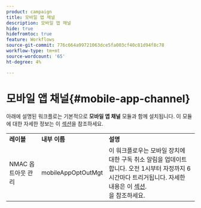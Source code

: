 ```yaml
---
product: campaign
title: 모바일 앱 채널
description: 모바일 앱 채널
hide: true
hidefromtoc: true
feature: Workflows
source-git-commit: 776c664a99721063dce5fa003cf40c81d94f8c78
workflow-type: tm+mt
source-wordcount: '65'
ht-degree: 4%

---
```



# 모바일 앱 채널{#mobile-app-channel}



아래에 설명된 워크플로는 기본적으로 **모바일 앱 채널** 모듈과 함께 설치됩니다. 이 모듈에 대한 자세한 정보는 이 [섹션](../../delivery/using/about-mobile-app-channel.md)을 참조하세요.

<table> 
 <tbody> 
  <tr> 
   <td> <strong>레이블</strong><br /> </td> 
   <td> <strong>내부 이름</strong><br /> </td> 
   <td> <strong>설명</strong><br /> </td> 
  </tr> 
  <tr> 
   <td> <span class="uicontrol">NMAC 옵트아웃 관리</span> <br /> </td> 
   <td> <span class="uicontrol">mobileAppOptOutMgt</span> <br /> </td> 
   <td> 이 워크플로우는 모바일 장치에 대한 구독 취소 알림을 업데이트합니다. 오전 1시부터 자정까지 6시간마다 트리거됩니다. 자세한 내용은 이 <a href="../../delivery/using/understanding-quarantine-management.md#push-notification-quarantines">섹션</a>.<br />을 참조하세요. </td> 
  </tr> 
 </tbody> 
</table>

